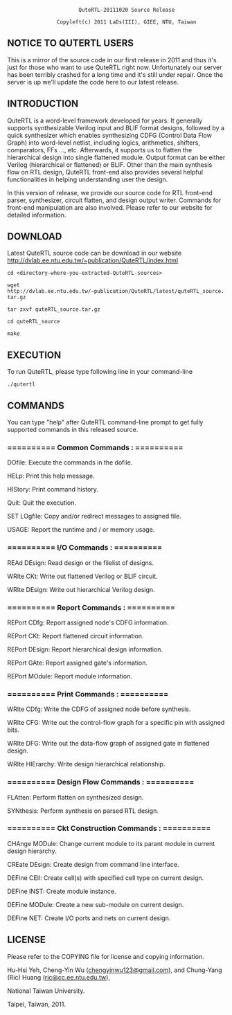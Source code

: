                            QuteRTL-20111020 Source Release

                    Copyleft(c) 2011 LaDs(III), GIEE, NTU, Taiwan

## NOTICE TO QUTERTL USERS
This is a mirror of the source code in our first release in 2011 and thus it's just for those who want to use QuteRTL right now.
Unfortunately our server has been terribly crashed for a long time and it's still under repair.
Once the server is up we'll update the code here to our latest release.

## INTRODUCTION
QuteRTL is a word-level framework developed for years. It generally 
supports synthesizable Verilog input and BLIF format designs, followed 
by a quick synthesizer which enables synthesizing CDFG (Control Data 
Flow Graph) into word-level netlist, including logics, arithmetics, 
shifters, comparators, FFs ..., etc. Afterwards, it supports us to 
flatten the hierarchical design into single flattened module. Output 
format can be either Verilog (hierarchical or flattened) or BLIF. Other 
than the main synthesis flow on RTL design, QuteRTL front-end also 
provides several helpful functionalities in helping understanding user
the design.

In this version of release, we provide our source code for RTL front-end 
parser, synthesizer, circuit flatten, and design output writer. Commands 
for front-end manipulation are also involved. Please refer to our website 
for detailed information.

## DOWNLOAD

Latest QuteRTL source code can be download in our website
 http://dvlab.ee.ntu.edu.tw/~publication/QuteRTL/index.html

 `cd <directory-where-you-extracted-QuteRTL-sources>`

 `wget http://dvlab.ee.ntu.edu.tw/~publication/QuteRTL/latest/quteRTL_source.tar.gz`

 `tar zxvf quteRTL_source.tar.gz`

 `cd quteRTL_source`

 `make`

## EXECUTION

To run QuteRTL, please type following line in your command-line

 `./qutertl`

## COMMANDS

You can type "help" after QuteRTL command-line prompt to get fully 
supported commands in this released source.

### ========== Common Commands : ==========

DOfile:             Execute the commands in the dofile.

HELp:               Print this help message.

HIStory:            Print command history.

Quit:               Quit the execution.

SET LOgfile:        Copy and/or redirect messages to assigned file.

USAGE:              Report the runtime and / or memory usage.

### ========== I/O Commands : ==========

REAd DEsign:        Read design or the filelist of designs.

WRIte CKt:          Write out flattened Verilog or BLIF circuit.

WRIte DEsign:       Write out hierarchical Verilog design.

### ========== Report Commands : ==========

REPort CDfg:        Report assigned node's CDFG information.

REPort CKt:         Report flattened circuit information.

REPort DEsign:      Report hierarchical design information.

REPort GAte:        Report assigned gate's information.

REPort MOdule:      Report module information.

### ========== Print Commands : ==========

WRIte CDfg:         Write the CDFG of assigned node before synthesis.

WRIte CFG:          Write out the control-flow graph for a specific pin with assigned bits.

WRIte DFG:          Write out the data-flow graph of assigned gate in flattened design.

WRIte HIErarchy:    Write design hierarchical relationship.

### ========== Design Flow Commands : ==========

FLAtten:            Perform flatten on synthesized design.

SYNthesis:          Perform synthesis on parsed RTL design.

### ========== Ckt Construction Commands : ==========

CHAnge MODule:      Change current module to its parant module in current design hierarchy.

CREate DEsign:      Create design from command line interface.

DEFine CEll:        Create cell(s) with specified cell type on current design.

DEFine INST:        Create module instance.

DEFine MODule:      Create a new sub-module on current design.

DEFine NET:         Create I/O ports and nets on current design.

## LICENSE

Please refer to the COPYING file for license and copying information.


Hu-Hsi Yeh, Cheng-Yin Wu (<chengyinwu123@gmail.com>), and Chung-Yang (Ric) Huang (<ric@cc.ee.ntu.edu.tw>), 

National Taiwan University.

Taipei, Taiwan, 2011.
